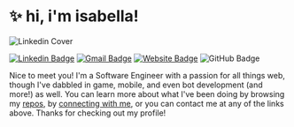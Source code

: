 <h1>✨ hi, i'm isabella!</h1>

![Linkedin Cover](https://user-images.githubusercontent.com/45607721/233808317-53218844-a6b3-4baa-a5d0-0d21863dbe63.png)


[![Linkedin Badge](https://img.shields.io/badge/-isabellaenriquez-blue?style=flat&logo=Linkedin&logoColor=white&link=https://www.linkedin.com/in/isabellaenriquez/)](https://www.linkedin.com/in/isabellaenriquez/)
[![Gmail Badge](https://img.shields.io/badge/-isabellapenriquez-c14438?style=flat&logo=Gmail&logoColor=white&link=mailto:isabellapenriquez@gmail.com)](mailto:isabellapenriquez@gmail.com)
[![Website Badge](https://img.shields.io/badge/-www.isabellaenriquez.com-121212?style=flat&logo=Google-Chrome&logoColor=white&link=https://www.isabellaenriquez.com)](https://www.isabellaenriquez.com)
![GitHub Badge](https://img.shields.io/github/followers/isabellaenriquez?label=follow%20me%20%3A%29&style=social)

Nice to meet you! I'm a Software Engineer with a passion for all things web, though I've dabbled in game, mobile, and even bot development (and more!) as well. You can learn more about what I've been doing by browsing my <a href="https://github.com/isabellaenriquez?tab=repositories">repos</a>, by <a href="https://linkedin.com/in/isabellaenriquez">connecting with me</a>, or you can contact me at any of the links above. Thanks for checking out my profile!
